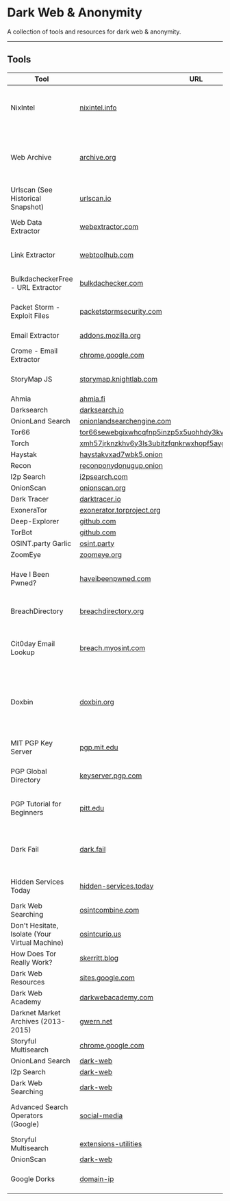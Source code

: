 # Dark Web & Anonymity

A collection of tools and resources for dark web & anonymity.

---

## Tools

| Tool | URL | Description |
|------|-----|-------------|
| NixIntel | [nixintel.info](https://nixintel.info/) | A blog with in-depth OSINT tutorials and techniques. |
| Web Archive | [archive.org](https://archive.org/web/) | The Wayback Machine for viewing historical versions of websites. |
| Urlscan (See Historical Snapshot) | [urlscan.io](https://urlscan.io/) | Website Visual Search |
| Web Data Extractor | [webextractor.com](http://www.webextractor.com/wde.htm) | Download Websites and Links |
| Link Extractor | [webtoolhub.com](https://www.webtoolhub.com/tn561364-link-extractor.aspx) | Download Websites and Links |
| BulkdacheckerFree - URL Extractor | [bulkdachecker.com](https://www.bulkdachecker.com/url-extractor/) | Download Websites and Links |
| Packet Storm - Exploit Files | [packetstormsecurity.com](https://packetstormsecurity.com/files/tags/exploit/) | Vulnerability and Exploit Search |
| Email Extractor | [addons.mozilla.org](https://addons.mozilla.org/nb-NO/firefox/addon/mailshunt-email-extractor/) | Browser Extensions |
| Crome - Email Extractor | [chrome.google.com](https://chrome.google.com/webstore/detail/email-extractor/jdianbbpnakhcmfkcckaboohfgnngfcc) | Email Search |
| StoryMap JS | [storymap.knightlab.com](https://storymap.knightlab.com/) | Data Visualization & Analysis |
| Ahmia | [ahmia.fi](https://ahmia.fi/) | Clearnet |
| Darksearch | [darksearch.io](https://darksearch.io/) | Clearnet |
| OnionLand Search | [onionlandsearchengine.com](https://onionlandsearchengine.com/) | Clearnet |
| Tor66 | [tor66sewebgixwhcqfnp5inzp5x5uohhdy3kvtnyfxc2e5mxiuh34iid.onion](http://tor66sewebgixwhcqfnp5inzp5x5uohhdy3kvtnyfxc2e5mxiuh34iid.onion/) | .onion |
| Torch | [xmh57jrknzkhv6y3ls3ubitzfqnkrwxhopf5aygthi7d6rplyvk3noyd.onion](http://xmh57jrknzkhv6y3ls3ubitzfqnkrwxhopf5aygthi7d6rplyvk3noyd.onion/) | .onion |
| Haystak | [haystakvxad7wbk5.onion](http://haystakvxad7wbk5.onion/) | .onion |
| Recon | [reconponydonugup.onion](https://reconponydonugup.onion/) | .onion |
| I2p Search | [i2psearch.com](https://i2psearch.com/) | Clearnet |
| OnionScan | [onionscan.org](https://onionscan.org/) | Web Tool |
| Dark Tracer | [darktracer.io](https://darktracer.io/) | Web Tool |
| ExoneraTor | [exonerator.torproject.org](https://exonerator.torproject.org/) | Web Tool |
| Deep-Explorer | [github.com](https://github.com/blueudp/Deep-Explorer) | GitHub |
| TorBot | [github.com](https://github.com/DedSecInside/TorBot) | GitHub |
| OSINT.party Garlic | [osint.party](https://osint.party/) | Web Tool |
| ZoomEye | [zoomeye.org](https://www.zoomeye.org/) | Web Tool |
| Have I Been Pwned? | [haveibeenpwned.com](https://haveibeenpwned.com/) | Check if your email or phone is in a data breach |
| BreachDirectory | [breachdirectory.org](https://breachdirectory.org/) | Large repository of breached data |
| Cit0day Email Lookup | [breach.myosint.com](https://breach.myosint.com/) | Lookup tool for the massive Cit0day breach |
| Doxbin | [doxbin.org](https://doxbin.org/) | Document sharing website known for publishing personal information |
| MIT PGP Key Server | [pgp.mit.edu](https://pgp.mit.edu/) | Public server for finding PGP keys |
| PGP Global Directory | [keyserver.pgp.com](https://keyserver.pgp.com/vkd/GetWelcomeScreen.event) | Global directory for PGP keys |
| PGP Tutorial for Beginners | [pitt.edu](https://www.pitt.edu/~poole/PGP.htm) | Guide to understanding and using PGP |
| Dark Fail | [dark.fail](https://dark.fail/) | Checks which darknet sites are online and provides verified links |
| Hidden Services Today | [hidden-services.today](https://hidden-services.today/) | List of active hidden services |
| Dark Web Searching | [osintcombine.com](https://www.osintcombine.com/post/dark-web-searching) | Article |
| Don't Hesitate, Isolate (Your Virtual Machine) | [osintcurio.us](https://osintcurio.us/2020/12/07/dont-hesitate-isolate-your-virtual-machine/) | Article |
| How Does Tor Really Work? | [skerritt.blog](https://skerritt.blog/how-does-tor-really-work/) | Article |
| Dark Web Resources | [sites.google.com](https://sites.google.com/view/the-dark-net/home) | Google Site |
| Dark Web Academy | [darkwebacademy.com](https://www.darkwebacademy.com/) | Website |
| Darknet Market Archives (2013-2015) | [gwern.net](https://www.gwern.net/DNM-archives) | Archive |
| Storyful Multisearch | [chrome.google.com](https://chrome.google.com/webstore/detail/storyful-multisearch/hkglibabhninbjmaccpajiakojeacnaf) | Storyful Multisearch |
| OnionLand Search | [dark-web](dark-web.md) | Clearnet... |
| I2p Search | [dark-web](dark-web.md) | Clearnet... |
| Dark Web Searching | [dark-web](dark-web.md) | Article... |
| Advanced Search Operators (Google) | [social-media](social-media.md) | Advanced Search Operators (Google)... |
| Storyful Multisearch | [extensions-utilities](extensions-utilities.md) | Storyful Multisearch... |
| OnionScan | [dark-web](dark-web.md) | Web Tool... |
| Google Dorks | [domain-ip](domain-ip.md) | Free, powerful search operators |
